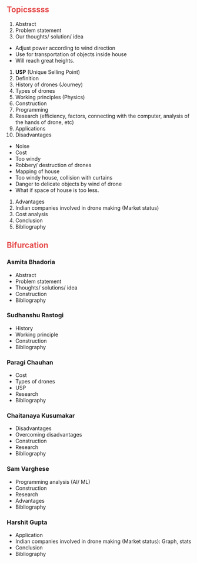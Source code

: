 <h2><span style="color:hsl(0, 75%, 60%);">Topicsssss</span></h2><ol><li>Abstract</li><li>Problem statement</li><li>Our thoughts/ solution/ idea</li></ol><ul><li>Adjust power according to wind direction</li><li>Use for transportation of objects inside house</li><li>Will reach great heights.</li></ul><ol><li><strong>USP</strong> (Unique Selling Point)</li><li>Definition</li><li>History of drones (Journey)</li><li>Types of drones</li><li>Working principles (Physics)</li><li>Construction</li><li>Programming</li><li>Research (efficiency, factors, connecting with the computer, analysis of the hands of drone, etc)</li><li>Applications</li><li>Disadvantages</li></ol><ul><li>Noise</li><li>Cost</li><li>Too windy</li><li>Robbery/ destruction of drones</li><li>Mapping of house</li><li>Too windy house, collision with curtains</li><li>Danger to delicate objects by wind of drone</li><li>What if space of house is too less.</li></ul><ol><li>Advantages</li><li>Indian companies involved in drone making (Market status)</li><li>Cost analysis</li><li>Conclusion</li><li>Bibliography</li></ol><h2><span style="color:hsl(0, 75%, 60%);">Bifurcation</span></h2><h3>Asmita Bhadoria</h3><ul><li>Abstract</li><li>Problem statement</li><li>Thoughts/ solutions/ idea</li><li>Construction</li><li>Bibliography</li></ul><h3>Sudhanshu Rastogi</h3><ul><li>History</li><li>Working principle</li><li>Construction</li><li>Bibliography</li></ul><h3>Paragi Chauhan</h3><ul><li>Cost</li><li>Types of drones</li><li>USP</li><li>Research</li><li>Bibliography</li></ul><h3>Chaitanaya Kusumakar</h3><ul><li>Disadvantages</li><li>Overcoming disadvantages</li><li>Construction</li><li>Research</li><li>Bibliography</li></ul><h3>Sam Varghese</h3><ul><li>Programming analysis (AI/ ML)</li><li>Construction</li><li>Research</li><li>Advantages</li><li>Bibliography</li></ul><h3>Harshit Gupta</h3><ul><li>Application</li><li>Indian companies involved in drone making (Market status): Graph, stats</li><li>Conclusion</li><li>Bibliography</li></ul>

